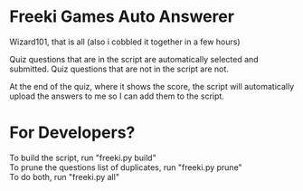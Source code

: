# Freeki Games Auto Answerer

Wizard101, that is all (also i cobbled it together in a few hours)

Quiz questions that are in the script are automatically selected and submitted. Quiz questions that are not in the script are not.

At the end of the quiz, where it shows the score, the script will automatically upload the answers to me so I can add them to the script.

# For Developers?

To build the script, run "freeki.py build"  
To prune the questions list of duplicates, run "freeki.py prune"  
To do both, run "freeki.py all"
